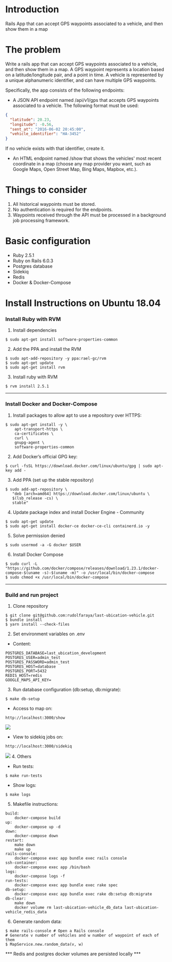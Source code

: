 # Introduction
Rails App that can accept GPS waypoints associated to a vehicle, and then show them in a map

# The problem
Write a rails app that can accept GPS waypoints associated to a vehicle, and then show them in a map. 
A GPS waypoint represents a location based on a latitude/longitude pair, and a point in time. 
A vehicle is represented by a unique alphanumeric identifier, and can have multiple GPS waypoints.

Specifically, the app consists of the following endpoints:

- A JSON API endpoint named /api/v1/gps that accepts GPS waypoints associated to a vehicle. The following format must be used:
```json
{
  "latitude": 20.23,
  "longitude": -0.56,
  "sent_at": "2016-06-02 20:45:00",
  "vehicle_identifier": "HA-3452"
}
```
If no vehicle exists with that identifier, create it.

- An HTML endpoint named /show that shows the vehicles' most recent coordinate in a map (choose any map provider you want, such as Google Maps, Open Street Map, Bing Maps, Mapbox, etc.).

# Things to consider
1. All historical waypoints must be stored.
2. No authentication is required for the endpoints.
3. Waypoints received through the API must be processed in a background job processing framework.


# Basic configuration
- Ruby 2.5.1
- Ruby on Rails 6.0.3
- Postgres database
- Sidekiq
- Redis
- Docker & Docker-Compose

# Install Instructions on Ubuntu 18.04

### Install Ruby with RVM
1. Install dependencies
```
$ sudo apt-get install software-properties-common
```

2. Add the PPA and install the RVM
```
$ sudo apt-add-repository -y ppa:rael-gc/rvm
$ sudo apt-get update
$ sudo apt-get install rvm
```

3. Install ruby with RVM
```
$ rvm install 2.5.1
```

***

### Install Docker and Docker-Compose
1. Install packages to allow apt to use a repository over HTTPS:
```
$ sudo apt-get install -y \
    apt-transport-https \
    ca-certificates \
    curl \
    gnupg-agent \
    software-properties-common
```

2. Add Docker’s official GPG key:
```
$ curl -fsSL https://download.docker.com/linux/ubuntu/gpg | sudo apt-key add -
```

3. Add PPA (set up the stable repository)
```
$ sudo add-apt-repository \
   "deb [arch=amd64] https://download.docker.com/linux/ubuntu \
   $(lsb_release -cs) \
   stable"
```
4. Update package index and install Docker Engine - Community
```
$ sudo apt-get update
$ sudo apt-get install docker-ce docker-ce-cli containerd.io -y
```

5. Solve permission denied
```
$ sudo usermod -a -G docker $USER
```

6. Install Docker Compose
```
$ sudo curl -L "https://github.com/docker/compose/releases/download/1.23.1/docker-compose-$(uname -s)-$(uname -m)" -o /usr/local/bin/docker-compose
$ sudo chmod +x /usr/local/bin/docker-compose
```

***

### Build and run project
1. Clone repository
```
$ git clone git@github.com:rudolfaraya/last-ubication-vehicle.git
$ bundle install
$ yarn install --check-files
```
2. Set environment variables on .env
- Content:
```
POSTGRES_DATABASE=last_ubication_development
POSTGRES_USER=admin_test
POSTGRES_PASSWORD=admin_test
POSTGRES_HOST=database
POSTGRES_PORT=5432
REDIS_HOST=redis
GOOGLE_MAPS_API_KEY=
```
3. Run database configuration (db:setup, db:migrate):
```
$ make db-setup
```
- Access to map on:
```
http://localhost:3000/show
```
![](https://i.imgur.com/DvNO4MHl.png)
- View to sidekiq jobs on:
 ```
 http://localhost:3000/sidekiq
 ```
![](https://i.imgur.com/NeNGsjZl.png)
4. Others

- Run tests:
```
$ make run-tests
```
- Show logs:
```
$ make logs
```

5. Makefile instructions:
```
build:
	docker-compose build
up:
	docker-compose up -d
down:
	docker-compose down
restart:
	make down
	make up
rails-console:
	docker-compose exec app bundle exec rails console
ssh-container:
	docker-compose exec app /bin/bash
logs:
	docker-compose logs -f
run-tests:
	docker-compose exec app bundle exec rake spec
db-setup:
	docker-compose exec app bundle exec rake db:setup db:migrate
db-clear:
	make down
	docker volume rm last-ubication-vehicle_db_data last-ubication-vehicle_redis_data
```
6. Generate random data:
```
$ make rails-console # Open a Rails console
# Generate v number of vehicles and w number of waypoint of each of them
$ MapService.new.random_data(v, w) 

```
*** Redis and postgres docker volumes are persisted locally ***
